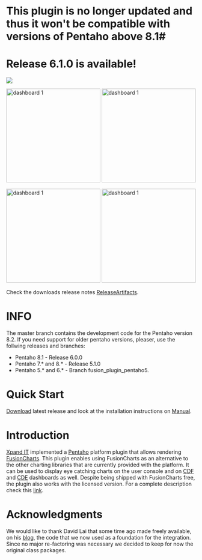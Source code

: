 # This plugin is no longer updated and thus it won't be compatible with versions of Pentaho above 8.1#

# Release 6.1.0 is available! #

[![](http://www.xpand-it.com/wp-content/uploads/2015/12/01-FusionCharts-Plugin-for-Pentaho-2016.jpg)](http://www.xpand-it.com/fusioncharts-plugin-for-pentaho/)

<img src='http://www.xpand-it.com/wp-content/uploads/2015/12/08-SampleBar2D.png'  alt='dashboard 1' width='250px' /> <img src='http://www.xpand-it.com/wp-content/uploads/2015/12/11-SampleFusionMaps.png'    alt='dashboard 1' width='250px' />

<img src='http://www.xpand-it.com/wp-content/uploads/2015/12/10-SampleAngularGauge.png' alt='dashboard 1' width='250px' /> <img src='http://www.xpand-it.com/wp-content/uploads/2015/12/13-SampleMulti-SeriesLineChart.png'  alt='dashboard 1' width='250px' />

Check the downloads release notes [ReleaseArtifacts](https://github.com/xpandit/pentaho-fc-plugin/wiki/ReleaseArtifacts).

# INFO #
The master branch contains the development code for the Pentaho version 8.2. If you need support for older pentaho versions, pleaser,  use the follwing releases and branches:
 - Pentaho 8.1 - Release 6.0.0 
 - Pentaho 7.\* and 8.\* - Release 5.1.0
 - Pentaho 5.\* and 6.\* - Branch fusion_plugin_pentaho5.

# Quick Start #
[Download](http://www.xpand-it.com/fusioncharts-plugin-for-pentaho) latest release and look at the installation instructions on [Manual](https://github.com/xpandit/pentaho-fc-plugin/wiki/Manual).

# Introduction #
[Xpand IT](http://xpand-it.com/) implemented a [Pentaho](http://sourceforge.net/projects/pentaho/) platform plugin that allows rendering [FusionCharts](http://www.fusioncharts.com/). This plugin enables using FusionCharts as an alternative to the other charting libraries that are currently provided with the platform.
It can be used to display eye catching charts on the user console and on [CDF](http://www.webdetails.pt/ctools/cdf/) and [CDE](http://www.webdetails.pt/ctools/cde/) dashboards as well. Despite being shipped with FusionCharts free, the plugin also works with the licensed version. For a complete description check this [link](http://www.xpand-it.com/fusioncharts).

# Acknowledgments #
We would like to thank David Lai that some time ago made freely available, on his [blog](http://davidlai101.com/blog/), the code that we now used as a foundation for the integration. Since no major re-factoring was necessary we decided to keep for now the original class packages.
